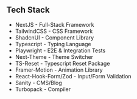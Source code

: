 ## Tech Stack

* NextJS - Full-Stack Framework
* TailwindCSS - CSS Framework
* ShadcnUI - Component Library
* Typescript - Typing Language
* Playwright - E2E & Integration Tests
* Next-Theme - Theme Switcher
* TS-Reset - Typescript Reset Package
* Framer-Motion - Animation Library
* React-Hook-Form/Zod - Input/Form Validation
* Sanity - CMS/Blog
* Turbopack - Compiler

